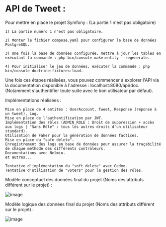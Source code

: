 # API de Tweet :

Pour mettre en place le projet Symfony :
(La partie 1 n'est pas obligatoire)

    1) La partie numéro 1 n'est pas obligatoire.

    2) Monter le fichier compose.yaml pour configurer la base de données PostgreSQL.

    3) Une fois la base de données configurée, mettre à jour les tables en exécutant la commande : php bin/console make:entity --regenerate.

    4) Pour initialiser le jeu de données, exécuter la commande : php bin/console doctrine:fixtures:load.

Une fois ces étapes réalisées, vous pouvez commencer à explorer l'API via la documentation disponible à l'adresse : localhost:8080/api/doc. (Notamment s'authentifier toute suite avec le bon utilisateur par défaut).

Implémentations réalisées :

    Mise en place de 4 entités : UserAccount, Tweet, Response (réponse à un tweet), Log.
    Mise en place de l'authentification par JWT.
    Implémentation des rôles (ADMIN_ROLE : Droit de suppression + accès aux logs | "Sans Rôle" : tous les autres droits d'un utilisateur standard).
    Utilisation de Faker pour la génération de données factices.
    Mise en place du "safe delete".
    Enregistrement des logs en base de données pour assurer la traçabilité de chaque méthode des différents contrôleurs.
    Documentations avec Nelmio.
    et autres...

    Tentative d'implémentation du "soft delete" avec Gedmo.
    Tentative d'utilisation de "voters" pour la gestion des rôles.

Modèle conceptuel des données final du projet (Noms des attributs différent sur le projet) :

![image](https://github.com/Raptoor44/HelloWorldA/assets/78044552/90cf5a41-c567-418b-82fc-ed900f4e99f6)




Modèle logique des données final du projet (Noms des attributs différent sur le projet) :

![image](https://github.com/Raptoor44/HelloWorldA/assets/78044552/be4809f5-689d-4f18-85f6-0cab5192dc01)      
